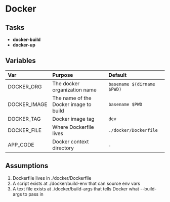 # Docker

## Tasks

* **docker-build**
* **docker-up**

## Variables


Var | Purpose | Default
:---|:--------|:---------
DOCKER_ORG | The docker organization name | `basename $(dirname $PWD)`
DOCKER_IMAGE | The name of the Docker image to build | `basename $PWD`
DOCKER_TAG | Docker image tag | `dev`
DOCKER_FILE | Where Dockerfile lives | `./docker/Dockerfile`
APP_CODE | Docker context directory | `.`



## Assumptions

1. Dockerfile lives in ./docker/Dockerfile
1. A script exists at ./docker/build-env that can source env vars
1. A text file exists at ./docker/build-args that tells Docker what --build-args to pass in
